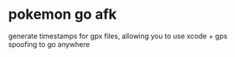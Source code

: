 # pokemon go afk
generate timestamps for gpx files, allowing you to use xcode + gps spoofing to go anywhere

